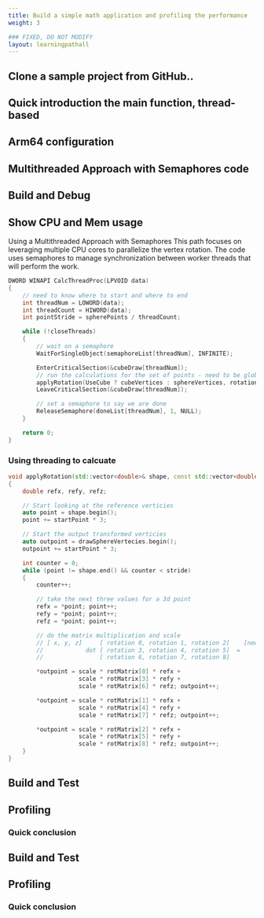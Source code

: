 ```yaml
---
title: Build a simple math application and profiling the performance
weight: 3

### FIXED, DO NOT MODIFY
layout: learningpathall
---
```


## Clone a sample project from GitHub..

## Quick introduction the main function, thread-based 

## Arm64 configuration

## Multithreaded Approach with Semaphores code
 
## Build and Debug

## Show CPU and Mem usage




Using a Multithreaded Approach with Semaphores
This path focuses on leveraging multiple CPU cores to parallelize the vertex rotation. The code uses semaphores to manage synchronization between worker threads that will perform the work.


```c++
DWORD WINAPI CalcThreadProc(LPVOID data)
{
    // need to know where to start and where to end
    int threadNum = LOWORD(data);
    int threadCount = HIWORD(data);
    int pointStride = spherePoints / threadCount;

    while (!closeThreads)
    {
        // wait on a semaphore
        WaitForSingleObject(semaphoreList[threadNum], INFINITE);

        EnterCriticalSection(&cubeDraw[threadNum]);
        // run the calculations for the set of points - need to be global
        applyRotation(UseCube ? cubeVertices : sphereVertices, rotationInX, threadNum * pointStride, pointStride);
        LeaveCriticalSection(&cubeDraw[threadNum]);

        // set a semaphore to say we are done
        ReleaseSemaphore(doneList[threadNum], 1, NULL);
    }

    return 0;
}
```

### Using threading to calcuate 

```c++
void applyRotation(std::vector<double>& shape, const std::vector<double>& rotMatrix, int startPoint, int stride)
{
    double refx, refy, refz;

    // Start looking at the reference verticies 
    auto point = shape.begin();
    point += startPoint * 3;

    // Start the output transformed verticies 
    auto outpoint = drawSphereVertecies.begin();
    outpoint += startPoint * 3;

    int counter = 0;
    while (point != shape.end() && counter < stride)
    {
        counter++;

        // take the next three values for a 3d point
        refx = *point; point++;
        refy = *point; point++;
        refz = *point; point++;

        // do the matrix multiplication and scale
        // [ x, y, z]     [ rotation 0, rotation 1, rotation 2]    [newx, newy, newz]
        //            dot [ rotation 3, rotation 4, rotation 5]  = 
        //                [ rotation 6, rotation 7, rotation 8]     

        *outpoint = scale * rotMatrix[0] * refx + 
                    scale * rotMatrix[3] * refy + 
                    scale * rotMatrix[6] * refz; outpoint++;

        *outpoint = scale * rotMatrix[1] * refx + 
                    scale * rotMatrix[4] * refy + 
                    scale * rotMatrix[7] * refz; outpoint++;

        *outpoint = scale * rotMatrix[2] * refx + 
                    scale * rotMatrix[5] * refy + 
                    scale * rotMatrix[8] * refz; outpoint++;
    }
}
```



## Build and Test


## Profiling


### Quick conclusion



## Build and Test


## Profiling


### Quick conclusion
